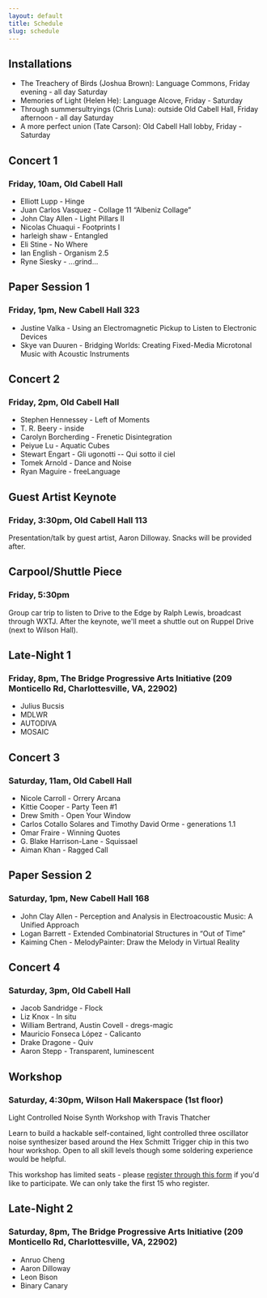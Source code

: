 ```yaml
---
layout: default
title: Schedule
slug: schedule
---
```


## Installations

* The Treachery of Birds (Joshua Brown): Language Commons, Friday evening - all day Saturday
* Memories of Light (Helen He): Language Alcove, Friday - Saturday
* Through summersultryings (Chris Luna): outside Old Cabell Hall, Friday afternoon - all day Saturday
* A more perfect union (Tate Carson): Old Cabell Hall lobby, Friday - Saturday

## Concert 1
### Friday, 10am, Old Cabell Hall

* Elliott Lupp - Hinge
* Juan Carlos Vasquez - Collage 11 “Albeniz Collage”
* John Clay Allen - Light Pillars II
* Nicolas Chuaqui - Footprints I
* harleigh shaw - Entangled
* Eli Stine - No Where
* Ian English - Organism 2.5
* Ryne Siesky - ...grind...

## Paper Session 1
### Friday, 1pm, New Cabell Hall 323

* Justine Valka - Using an Electromagnetic Pickup to Listen to Electronic Devices
* Skye van Duuren - Bridging Worlds: Creating Fixed-Media Microtonal Music with Acoustic Instruments

## Concert 2
### Friday, 2pm, Old Cabell Hall

* Stephen Hennessey - Left of Moments
* T. R. Beery - inside
* Carolyn Borcherding - Frenetic Disintegration
* Peiyue Lu - Aquatic Cubes
* Stewart Engart - Gli ugonotti -- Qui sotto il ciel
* Tomek Arnold - Dance and Noise
* Ryan Maguire - freeLanguage

## Guest Artist Keynote
### Friday, 3:30pm, Old Cabell Hall 113

Presentation/talk by guest artist, Aaron Dilloway. Snacks will be provided after.

## Carpool/Shuttle Piece
### Friday, 5:30pm

Group car trip to listen to Drive to the Edge by Ralph Lewis, broadcast through WXTJ. After the keynote, we'll meet a shuttle out on Ruppel Drive (next to Wilson Hall).

## Late-Night 1
### Friday, 8pm, The Bridge Progressive Arts Initiative (209 Monticello Rd, Charlottesville, VA, 22902)

* Julius Bucsis
* MDLWR
* AUTODIVA
* MOSAIC

## Concert 3
### Saturday, 11am, Old Cabell Hall

* Nicole Carroll - Orrery Arcana
* Kittie Cooper - Party Teen #1
* Drew Smith - Open Your Window
* Carlos Cotallo Solares and Timothy David Orme - generations 1.1
* Omar Fraire - Winning Quotes
* G. Blake Harrison-Lane - Squissael
* Aiman Khan - Ragged Call

## Paper Session 2
### Saturday, 1pm, New Cabell Hall 168

* John Clay Allen - Perception and Analysis in Electroacoustic Music: A Unified Approach
* Logan Barrett - Extended Combinatorial Structures in “Out of Time”
* Kaiming Chen - MelodyPainter: Draw the Melody in Virtual Reality

## Concert 4
### Saturday, 3pm, Old Cabell Hall

* Jacob Sandridge - Flock
* Liz Knox - In situ
* William Bertrand, Austin Covell - dregs-magic
* Mauricio Fonseca López - Calicanto
* Drake Dragone - Quiv
* Aaron Stepp - Transparent, luminescent

## Workshop
### Saturday, 4:30pm, Wilson Hall Makerspace (1st floor)

Light Controlled Noise Synth Workshop with Travis Thatcher

Learn to build a hackable self-contained, light controlled three oscillator noise synthesizer based around the Hex Schmitt Trigger chip in this two hour workshop. Open to all skill levels though some soldering experience would be helpful.

This workshop has limited seats - please [register through this form](https://goo.gl/forms/HQVH9s8l4LLRkHBb2) if you'd like to participate. We can only take the first 15 who register.

## Late-Night 2
### Saturday, 8pm, The Bridge Progressive Arts Initiative (209 Monticello Rd, Charlottesville, VA, 22902)

* Anruo Cheng
* Aaron Dilloway
* Leon Bison
* Binary Canary